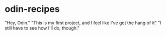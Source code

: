 # odin-recipes
"Hey, Odin."
"This is my first project, and I feel like I've got the hang of it"
"I still have to see how I'll do, though."